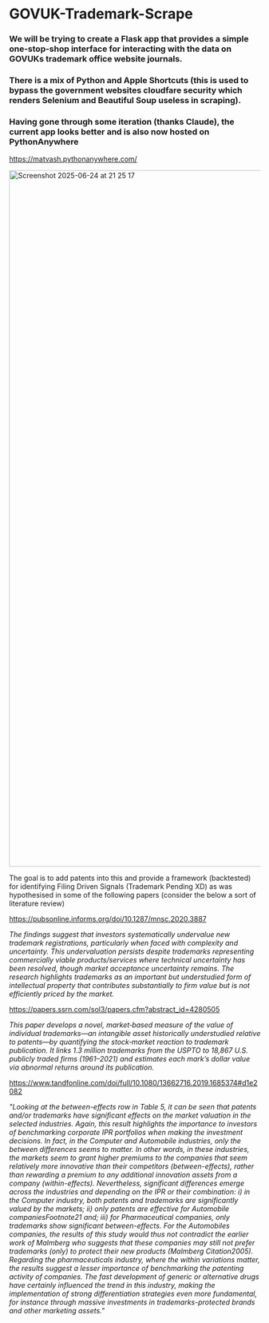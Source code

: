 # GOVUK-Trademark-Scrape

### We will be trying to create a Flask app that provides a simple one-stop-shop interface for interacting with the data on GOVUKs trademark office website journals.

### There is a mix of Python and Apple Shortcuts (this is used to bypass the government websites cloudfare security which renders Selenium and Beautiful Soup useless in scraping).

### Having gone through some iteration (thanks Claude), the current app looks better and is also now hosted on PythonAnywhere 

https://matvash.pythonanywhere.com/

<img width="1394" alt="Screenshot 2025-06-24 at 21 25 17" src="https://github.com/user-attachments/assets/79f0f90c-2672-4d94-8158-8689f9d56fff" />

The goal is to add patents into this and provide a framework (backtested) for identifying Filing Driven Signals (Trademark Pending XD) as was hypothesised in some of the following papers (consider the below a sort of literature review)

https://pubsonline.informs.org/doi/10.1287/mnsc.2020.3887 

_The findings suggest that investors systematically undervalue new trademark registrations, particularly when faced with complexity and uncertainty. This undervaluation persists despite trademarks representing commercially viable products/services where technical uncertainty has been resolved, though market acceptance uncertainty remains. The research highlights trademarks as an important but understudied form of intellectual property that contributes substantially to firm value but is not efficiently priced by the market._

https://papers.ssrn.com/sol3/papers.cfm?abstract_id=4280505

_This paper develops a novel, market‐based measure of the value of individual trademarks—an intangible asset historically understudied relative to patents—by quantifying the stock‐market reaction to trademark publication. It links 1.3 million trademarks from the USPTO to 18,867 U.S. publicly traded firms (1961–2021) and estimates each mark’s dollar value via abnormal returns around its publication._

https://www.tandfonline.com/doi/full/10.1080/13662716.2019.1685374#d1e2082

_"Looking at the between-effects row in Table 5, it can be seen that patents and/or trademarks have significant effects on the market valuation in the selected industries. Again, this result highlights the importance to investors of benchmarking corporate IPR portfolios when making the investment decisions. In fact, in the Computer and Automobile industries, only the between differences seems to matter. In other words, in these industries, the markets seem to grant higher premiums to the companies that seem relatively more innovative than their competitors (between-effects), rather than rewarding a premium to any additional innovation assets from a company (within-effects). Nevertheless, significant differences emerge across the industries and depending on the IPR or their combination: i) in the Computer industry, both patents and trademarks are significantly valued by the markets; ii) only patents are effective for Automobile companiesFootnote21 and; iii) for Pharmaceutical companies, only trademarks show significant between-effects. For the Automobiles companies, the results of this study would thus not contradict the earlier work of Malmberg who suggests that these companies may still not prefer trademarks (only) to protect their new products (Malmberg Citation2005). Regarding the pharmaceuticals industry, where the within variations matter, the results suggest a lesser importance of benchmarking the patenting activity of companies. The fast development of generic or alternative drugs have certainly influenced the trend in this industry, making the implementation of strong differentiation strategies even more fundamental, for instance through massive investments in trademarks-protected brands and other marketing assets."_
